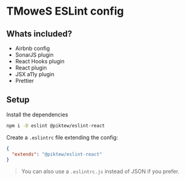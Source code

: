 # TMoweS ESLint config

## Whats included?

- Airbnb config
- SonarJS plugin
- React Hooks plugin
- React plugin
- JSX a11y plugin
- Prettier

## Setup

Install the dependencies

```bash
npm i -D eslint @piktew/eslint-react
```

Create a `.eslintrc` file extending the config:

```json
{
  "extends": "@piktew/eslint-react"
}
```

> You can also use a `.eslintrc.js` instead of JSON if you prefer.

